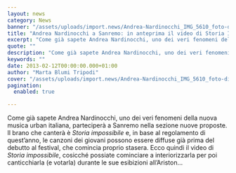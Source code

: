```yaml
---
layout: news
category: News
banner: "/assets/uploads/import.news/Andrea-Nardinocchi_IMG_5610_foto-di-CIRASA_media-1024x683.jpg"
title: "Andrea Nardinocchi a Sanremo: in anteprima il video di Storia Impossibile"
excerpt: "Come già sapete Andrea Nardinocchi, uno dei veri fenomeni della nuova musica urban italiana, parteciperà a Sanremo nella sezione nuove proposte. Il brano che canterà è Storia impossibile e, in base al regolamento di quest’anno, le canzoni dei giovani possono essere diffuse già prima del debutto al festival, che comincia proprio stasera. Ecco quindi il video [&hellip"
quote: ""
description: "Come già sapete Andrea Nardinocchi, uno dei veri fenomeni della nuova musica urban italiana, parteciperà a Sanremo nella sezione nuove proposte. Il brano che canterà è Storia impossibile e, in base al regolamento di quest’anno, le canzoni dei giovani possono essere diffuse già prima del debutto al festival, che comincia proprio stasera. Ecco quindi il video [&hellip"
keywords: ""
date: 2013-02-12T00:00:00.000+01:00
author: "Marta Blumi Tripodi"
cover: "/assets/uploads/import.news/Andrea-Nardinocchi_IMG_5610_foto-di-CIRASA_media-1024x683.jpg"
pagination:
  enabled: true

---
```


Come già sapete Andrea Nardinocchi, uno dei veri fenomeni della nuova musica urban italiana, parteciperà a Sanremo nella sezione nuove proposte. Il brano che canterà è _Storia impossibile_ e, in base al regolamento di quest’anno, le canzoni dei giovani possono essere diffuse già prima del debutto al festival, che comincia proprio stasera. Ecco quindi il video di _Storia impossibile_, cosicché possiate cominciare a interiorizzarla per poi canticchiarla (e votarla) durante le sue esibizioni all’Ariston…

  